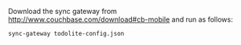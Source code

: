 
Download the sync gateway from http://www.couchbase.com/download#cb-mobile and run
as follows:

    sync-gateway todolite-config.json
    
